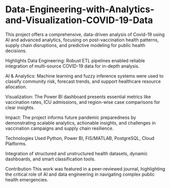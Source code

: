 # Data-Engineering-with-Analytics-and-Visualization-COVID-19-Data


This project offers a comprehensive, data-driven analysis of Covid-19 using AI and advanced analytics, focusing on post-vaccination health patterns, supply chain disruptions, and predictive modeling for public health decisions.

Highlights
Data Engineering: Robust ETL pipelines enabled reliable integration of multi-source COVID-19 data for in-depth analysis.

AI & Analytics: Machine learning and fuzzy inference systems were used to classify community risk, forecast trends, and support healthcare resource allocation.

Visualization: The Power BI dashboard presents essential metrics like vaccination rates, ICU admissions, and region-wise case comparisons for clear insights.

Impact: The project informs future pandemic preparedness by demonstrating scalable analytics, actionable insights, and challenges in vaccination campaigns and supply chain resilience.

Technologies Used
Python, Power BI, FIS/MATLAB, PostgreSQL, Cloud Platforms.

Integration of structured and unstructured health datasets, dynamic dashboards, and smart classification tools.

Contribution
This work was featured in a peer-reviewed journal, highlighting the critical role of AI and data engineering in navigating complex public health emergencies.
